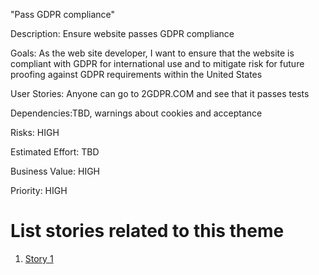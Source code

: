 "Pass GDPR compliance"

Description: Ensure website passes GDPR compliance

Goals:  As the web site developer, I want to ensure that the website is compliant with GDPR for international use
and to mitigate risk for future proofing against GDPR requirements within the United States


User Stories: Anyone can go to 2GDPR.COM and see that it passes tests

Dependencies:TBD, warnings about cookies and acceptance

Risks: HIGH

Estimated Effort: TBD

Business Value: HIGH

Priority: HIGH

# List stories related to this theme
1. [Story 1](documentation/templates/theme/initiatives/epics/stories/story_template.md)